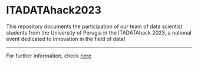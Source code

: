 # ITADATAhack2023
This repository documents the participation of our team of data scientist students from the University of Perugia in the ITADATAhack 2023, a national event dedicated to innovation in the field of data!
___
For further information, check [here](./Final_Presentation.pdf)
